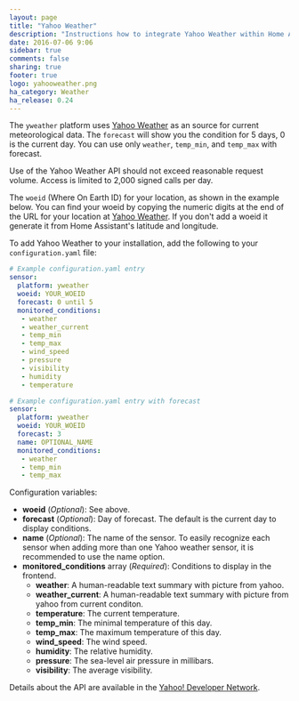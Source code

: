 ```yaml
---
layout: page
title: "Yahoo Weather"
description: "Instructions how to integrate Yahoo Weather within Home Assistant."
date: 2016-07-06 9:06
sidebar: true
comments: false
sharing: true
footer: true
logo: yahooweather.png
ha_category: Weather
ha_release: 0.24
---
```



The `yweather` platform uses [Yahoo Weather](https://www.yahoo.com/news/weather/) as an source for current meteorological data. The `forecast` will show you the condition for 5 days, 0 is the current day. You can use only `weather`, `temp_min`, and `temp_max` with forecast.

<p class='note warning'>
Use of the Yahoo Weather API should not exceed reasonable request volume. Access is limited to 2,000 signed calls per day.
</p>

The `woeid` (Where On Earth ID) for your location, as shown in the example below. You can find your woeid by copying the numeric digits at the end of the URL for your location at [Yahoo Weather](https://www.yahoo.com/news/weather/). If you don't add a woeid it generate it from Home Assistant's latitude and longitude.

To add Yahoo Weather to your installation, add the following to your `configuration.yaml` file:

```yaml
# Example configuration.yaml entry
sensor:
  platform: yweather
  woeid: YOUR_WOEID
  forecast: 0 until 5
  monitored_conditions:
   - weather
   - weather_current
   - temp_min
   - temp_max
   - wind_speed
   - pressure
   - visibility
   - humidity
   - temperature

# Example configuration.yaml entry with forecast
sensor:
  platform: yweather
  woeid: YOUR_WOEID
  forecast: 3
  name: OPTIONAL_NAME
  monitored_conditions:
   - weather
   - temp_min
   - temp_max
```

Configuration variables:

- **woeid** (*Optional*): See above.
- **forecast** (*Optional*): Day of forecast. The default is the current day to display conditions.
- **name** (*Optional*): The name of the sensor. To easily recognize each sensor when adding more than one Yahoo weather sensor, it is recommended to use the name option. 
- **monitored_conditions** array (*Required*): Conditions to display in the frontend.
  - **weather**: A human-readable text summary with picture from yahoo.
  - **weather_current**: A human-readable text summary with picture from yahoo from current conditon.
  - **temperature**: The current temperature.
  - **temp_min**: The minimal temperature of this day.
  - **temp_max**: The maximum temperature of this day.
  - **wind_speed**: The wind speed.
  - **humidity**: The relative humidity.
  - **pressure**: The sea-level air pressure in millibars.
  - **visibility**: The average visibility.


Details about the API are available in the [Yahoo! Developer Network](https://developer.yahoo.com/weather/).

